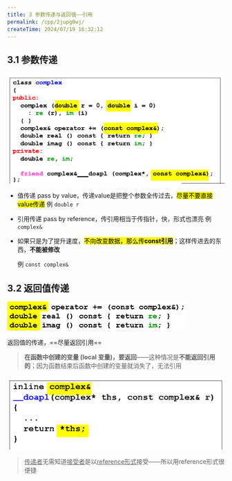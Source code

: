 ```yaml
---
title: 3 参数传递与返回值——引用
permalink: /cpp/2jupg0wj/
createTime: 2024/07/19 16:32:12
---
```


## 3.1 参数传递

![img](https://raw.githubusercontent.com/PLUS-WAVE/blog-image/master/img/202307160855100.png)

- 值传递 pass by value，传递value是把整个参数全传过去，<mark>尽量不要直接value传递</mark>  例 `double r`

<!--more-->

- 引用传递 pass by reference，传引用相当于传指针，快，形式也漂亮 例 `complex&` 

- 如果只是为了提升速度，<mark>不向改变数据，那么传**const引用**</mark>；这样传进去的东西，**不能被修改** 

  例 `const complex&`

## 3.2 返回值传递

![img](https://raw.githubusercontent.com/PLUS-WAVE/blog-image/master/img/202307160855838.png)

返回值的传递，==尽量返回引用==

> **在函数中创建的变量 (local 变量)，要返回**——这种情况是**不能返回引用的**；因为函数结束后函数中创建的变量就消失了，无法引用

![img](https://raw.githubusercontent.com/PLUS-WAVE/blog-image/master/img/202307160904839.png)

> <u>传递者</u>无需知道<u>接受者</u>是以<u>reference形式</u>接受——所以用reference形式很便捷

​	